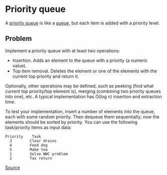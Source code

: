 # Priority queue

A [priority queue](https://en.wikipedia.org/wiki/Priority_queue) is like a [queue](https://en.wikipedia.org/wiki/Queue_(abstract_data_type)), but each item is added with a priority level.

## Problem

Implement a priority queue with at least two operations:
- Insertion.  Adds an element to the queue with a priority (a numeric value).
- Top item removal.  Deletes the element or one of the elements with the current top priority and return it.

Optionally, other operations may be defined, such as peeking (find what current top priority/top element is), merging (combining two priority queues into one), etc.  A typical implementation has O(log n) insertion and extraction time.

To test your implementation, insert a number of elements into the queue, each with some random priority. Then dequeue them sequentially; now the elements should be sorted by priority. You can use the following task/priority items as input data:

```
Priority    Task
  3        Clear drains
  4        Feed dog
  5        Make tea
  1        Solve WWC problem
  2        Tax return
```

[Source](http://rosettacode.org/wiki/Priority_queue)
